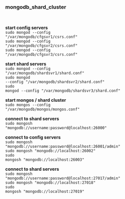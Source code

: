 <h3>mongodb_shard_cluster</h3><br>

<b>start config servers</b><br>
<code>sudo mongod --config "/var/mongodb/cfgsvr1/csrs.conf"</code><br>
<code>sudo mongod --config "/var/mongodb/cfgsvr2/csrs.conf"</code><br>
<code>sudo mongod --config "/var/mongodb/cfgsvr3/csrs.conf"</code><br>

<b>start shard servers</b><br>
<code>sudo mongod --config "/var/mongodb/shardsvr1/shard.conf"</code><br>
<code>sudo mongod --config "/var/mongodb/shardsvr2/shard.conf"</code><br>
<code>sudo mongod --config "/var/mongodb/shardsvr3/shard.conf"</code><br>

<b>start mongos / shard cluster</b><br>
<code>sudo mongos --config "/var/mongodb/mongos/mongos.conf"</code><br>


<b>connect to shard servers</b><br>
<code>sudo mongosh "mongodb://username:password@localhost:26000"</code><br>

<b>connect to config servers</b><br>
<code>sudo mongosh "mongodb://username:password@localhost:26001/admin"</code><br>
<code>sudo mongosh "mongodb://localhost:26002"</code><br>
<code>sudo mongosh "mongodb://localhost:26003"</code><br>

<b>connect to shard servers</b><br>
<code>sudo mongosh "mongodb://username:password</t>@localhost:27017/admin"</code><br>
<code>sudo mongosh "mongodb://localhost:27018"</code><br>
<code>sudo mongosh "mongodb://localhost:27019"</code>
